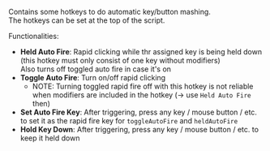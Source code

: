 
Contains some hotkeys to do automatic key/button mashing.  \
The hotkeys can be set at the top of the script.

Functionalities:
- **Held Auto Fire**: Rapid clicking while thr assigned key is being held down (this hotkey must only consist of one key without modifiers)  \
  Also turns off toggled auto fire in case it's on
- **Toggle Auto Fire**: Turn on/off rapid clicking
  - NOTE: Turning toggled rapid fire off with this hotkey is not reliable when modifiers are included in the hotkey (-> use `Held Auto Fire` then)
- **Set Auto Fire Key**: After triggering, press any key / mouse button / etc. to set it as the rapid fire key for `toggleAutoFire` and `heldAutoFire`
- **Hold Key Down**: After triggering, press any key / mouse button / etc. to keep it held down
